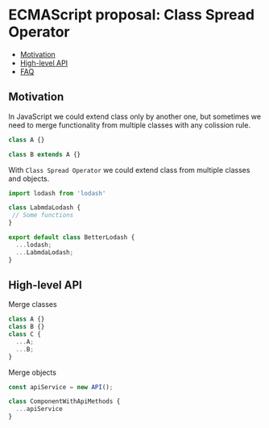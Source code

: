 # ECMAScript proposal: Class Spread Operator
- [Motivation](#motivation)
- [High-level API](#high-level-api)
- [FAQ](#faq)

## Motivation

In JavaScript we could extend class only by another one, but sometimes we need to merge functionality from multiple classes with any colission rule.
```js
class A {}

class B extends A {}
```
With `Class Spread Operator` we could extend class from multiple classes and objects.
```js
import lodash from 'lodash'

class LabmdaLodash {
 // Some functions
}

export default class BetterLodash {
  ...lodash;
  ...LabmdaLodash;
}

```

## High-level API

Merge classes
```js
class A {}
class B {}
class C {
  ...A;
  ...B;
}
```

Merge objects
```js
const apiService = new API();

class ComponentWithApiMethods {
  ...apiService
}
```
